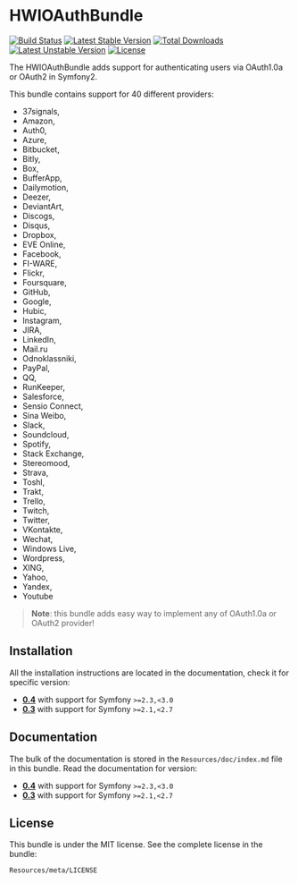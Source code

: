 HWIOAuthBundle
==============

[![Build Status](https://secure.travis-ci.org/hwi/HWIOAuthBundle.svg?branch=master)](http://travis-ci.org/hwi/HWIOAuthBundle) [![Latest Stable Version](https://poser.pugx.org/hwi/oauth-bundle/v/stable.svg)](https://packagist.org/packages/hwi/oauth-bundle) [![Total Downloads](https://poser.pugx.org/hwi/oauth-bundle/downloads.svg)](https://packagist.org/packages/hwi/oauth-bundle) [![Latest Unstable Version](https://poser.pugx.org/hwi/oauth-bundle/v/unstable.svg)](https://packagist.org/packages/hwi/oauth-bundle) [![License](https://poser.pugx.org/hwi/oauth-bundle/license.svg)](https://packagist.org/packages/hwi/oauth-bundle)

The HWIOAuthBundle adds support for authenticating users via OAuth1.0a or OAuth2 in Symfony2.

This bundle contains support for 40 different providers:
* 37signals,
* Amazon,
* Auth0,
* Azure,
* Bitbucket,
* Bitly,
* Box,
* BufferApp,
* Dailymotion,
* Deezer,
* DeviantArt,
* Discogs,
* Disqus,
* Dropbox,
* EVE Online,
* Facebook,
* FI-WARE,
* Flickr,
* Foursquare,
* GitHub,
* Google,
* Hubic,
* Instagram,
* JIRA,
* LinkedIn,
* Mail.ru
* Odnoklassniki,
* PayPal,
* QQ,
* RunKeeper,
* Salesforce,
* Sensio Connect,
* Sina Weibo,
* Slack,
* Soundcloud,
* Spotify,
* Stack Exchange,
* Stereomood,
* Strava,
* Toshl,
* Trakt,
* Trello,
* Twitch,
* Twitter,
* VKontakte,
* Wechat,
* Windows Live,
* Wordpress,
* XING,
* Yahoo,
* Yandex,
* Youtube

> __Note__: this bundle adds easy way to implement any of OAuth1.0a or OAuth2 provider!

Installation
------------

All the installation instructions are located in the documentation, check it for specific
version:

* [__0.4__](https://github.com/hwi/HWIOAuthBundle/blob/0.4/Resources/doc/1-setting_up_the_bundle.md) with support for Symfony `>=2.3,<3.0`
* [__0.3__](https://github.com/hwi/HWIOAuthBundle/blob/0.3/Resources/doc/1-setting_up_the_bundle.md) with support for Symfony `>=2.1,<2.7`

Documentation
-------------

The bulk of the documentation is stored in the `Resources/doc/index.md`
file in this bundle. Read the documentation for version:

* [__0.4__](https://github.com/hwi/HWIOAuthBundle/blob/0.4/Resources/doc/index.md) with support for Symfony `>=2.3,<3.0`
* [__0.3__](https://github.com/hwi/HWIOAuthBundle/blob/0.3/Resources/doc/index.md) with support for Symfony `>=2.1,<2.7`

License
-------

This bundle is under the MIT license. See the complete license in the bundle:

    Resources/meta/LICENSE
